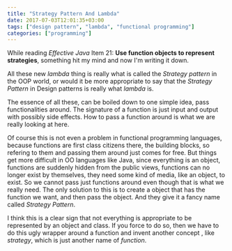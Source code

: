 ```yaml
---
title: "Strategy Pattern And Lambda"
date: 2017-07-03T12:01:35+03:00
tags: ["design pattern", "lambda", "functional programming"]
categories: ["programming"]
---
```


While reading *Effective Java* Item 21: **Use function objects to represent strategies**, something hit my mind and now I'm writing it down.

All these new *lambda* thing is really what is called the *Strategy pattern* in the OOP world, or would it be more appropriate to say that the *Strategy Pattern* in Design patterns is really what *lambda* is.

The essence of all these, can be boiled down to one simple idea, pass functionalities around. The signature of a function is just input and output with possibly side effects. How to pass a function around is what we are really looking at here.

Of course this is not even a problem in functional programming languages, because functions are first class citizens there, the building blocks, so refering to them and passing them around just comes for free.
But things get more difficult in OO languages like Java, since everything is an object, functions are suddenly hidden from the public views, functions can  no longer exist by themselves, they need some kind of media, like an object, to exist. So we cannot pass just functions around even though that is what we really need. The only solution to this is to create a object that has the function we want, and then pass the object. And they give it a fancy name called *Strategy Pattern*.

I think this is a clear sign that not everything is appropriate to be represented by an object and class. If you force to do so, then we have to do this ugly wrapper around a function and invent another concept , like *strategy*, which is just another name of *function*.
